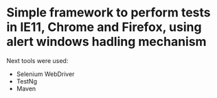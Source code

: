# Simple framework to perform tests in IE11, Chrome and Firefox, using alert windows hadling mechanism

Next tools were used:
- Selenium WebDriver
- TestNg
- Maven
#